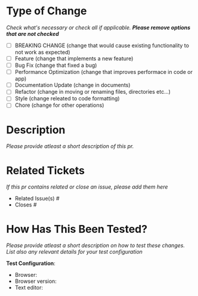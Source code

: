 # Type of Change

_Check what's necessary or check all if applicable. **Please remove options that are not checked**_

- [ ] BREAKING CHANGE (change that would cause existing functionality to not work as expected)
- [ ] Feature (change that implements a new feature)
- [ ] Bug Fix (change that fixed a bug)
- [ ] Performance Optimization (change that improves performace in code or app)
- [ ] Documentation Update (change in documents)
- [ ] Refactor (change in moving or renaming files, directories etc...)
- [ ] Style (change releated to code formatting)
- [ ] Chore (change for other operations)

###

# Description

_Please provide atleast a short description of this pr._

###

# Related Tickets

_If this pr contains related or close an issue, please add them here_

- Related Issue(s) #
- Closes #

###

# How Has This Been Tested?

_Please provide atleast a short description on how to test these changes. List also any relevant details for your test configuration_

**Test Configuration**:

- Browser:
- Browser version:
- Text editor:
